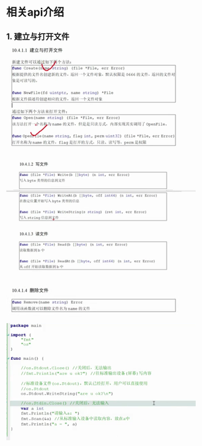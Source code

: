 # 相关api介绍

## 1. 建立与打开文件

![1559051176036](assets/1559051176036.png)

![1559051229602](assets/1559051229602.png)

![1559051255914](assets/1559051255914.png)



![1559051819509](assets/1559051819509.png)



